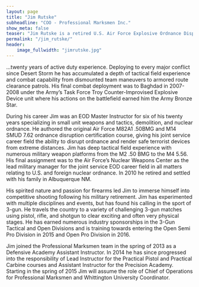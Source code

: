 ```yaml
---
layout: page
title: "Jim Rutske"
subheadline: "COO - Professional Marksmen Inc."
show_meta: false
teaser: "Jim Rutske is a retired U.S. Air Force Explosive Ordnance Disposal EOD (Bomb Squad) Technician with ... "
permalink: "/jim_rutske/"
header:
    image_fullwidth: "jimrutske.jpg"
---
```


...twenty years of active duty experience. Deploying to every major conflict since Desert Storm he has accumulated a depth of tactical field experience and combat capability from dismounted team maneuvers to armored route clearance patrols. His final combat deployment was to Baghdad in 2007-2008 under the Army’s Task Force Troy Counter-Improvised Explosive Device unit where his actions on the battlefield earned him the Army Bronze Star. 

During his career Jim was an EOD Master Instructor for six of his twenty years specializing in small unit weapons and tactics, demolition, and nuclear ordnance. He authored the original Air Force M82A1 .50BMG and M14 SMUD 7.62 ordnance disruption certification course, giving his joint service career field the ability to disrupt ordnance and render safe terrorist devices from extreme distances. Jim has deep tactical field experience with numerous military weapon platforms from the M2 .50 BMG to the M4 5.56. His final assignment was to the Air Force’s Nuclear Weapons Center as the lead military manager for the joint service EOD career field in all matters relating to U.S. and foreign nuclear ordnance. In 2010 he retired and settled with his family in Albuquerque NM.

His spirited nature and passion for firearms led Jim to immerse himself into competitive shooting following his military retirement. Jim has experimented with multiple disciplines and events, but has found his calling in the sport of 3-gun. He travels the country to a variety of challenging 3-gun matches using pistol, rifle, and shotgun to clear exciting and often very physical stages. He has earned numerous industry sponsorships in the 3-Gun Tactical and Open Divisions and is training towards entering the Open Semi Pro Division in 2015 and Open Pro Division in 2016.

Jim joined the Professional Marksmen team in the spring of 2013 as a Defensive Academy Assistant Instructor. In 2014 he has since progressed into the responsibility of Lead Instructor for the Practical Pistol and Practical Carbine courses and Assistant Instructor for the Precision Academy. Starting in the spring of 2015 Jim will assume the role of Chief of Operations for Professional Marksmen and Whittington University Coordinator. 



